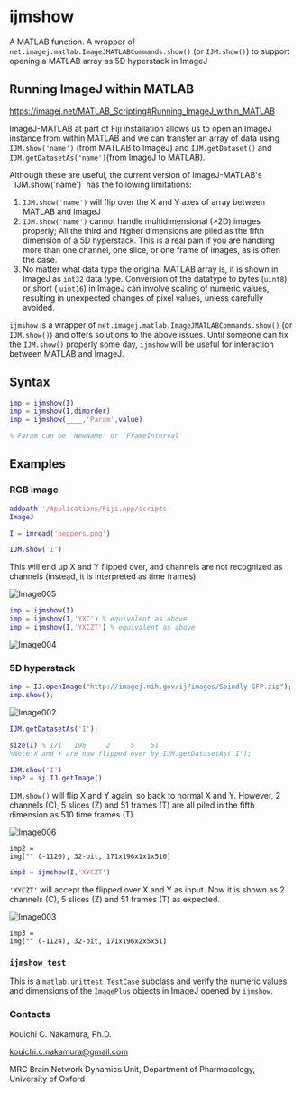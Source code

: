 # ijmshow
A MATLAB function. A wrapper of `net.imagej.matlab.ImageJMATLABCommands.show()` (or `IJM.show()`) to support opening a MATLAB array as 5D hyperstack in ImageJ



## Running ImageJ within MATLAB

https://imagej.net/MATLAB_Scripting#Running_ImageJ_within_MATLAB



ImageJ-MATLAB at part of Fiji installation allows us to open an ImageJ instance from within MATLAB and we can transfer an array of  data using `IJM.show('name')` (from MATLAB to ImageJ) and `IJM.getDataset()` and `IJM.getDatasetAs('name')`(from ImageJ to MATLAB).

Although these are useful, the current version of ImageJ-MATLAB's  ``IJM.show('name')` has the following limitations:

1. `IJM.show('name')` will flip over the X and Y axes of array between MATLAB and ImageJ
2. `IJM.show('name')` cannot handle multidimensional (>2D) images properly; All the third and higher dimensions are piled as the fifth dimension of a 5D hyperstack. This is a real pain if you are handling more than one channel, one slice, or one frame of images, as is often the case.
3. No matter what data type the original MATLAB array is, it is shown in ImageJ as `int32` data type. Conversion of the datatype to bytes (`uint8`) or short ( `uint16`) in ImageJ can involve scaling of numeric values, resulting in unexpected changes of pixel values, unless carefully avoided.

`ijmshow` is a wrapper of  `net.imagej.matlab.ImageJMATLABCommands.show()` (or `IJM.show()`) and offers solutions to the above issues. Until someone can fix the `IJM.show()` properly some day, `ijmshow` will be useful for interaction between MATLAB and ImageJ.



## Syntax

```matlab
imp = ijmshow(I)
imp = ijmshow(I,dimorder)
imp = ijmshow(____,'Param',value)

% Param can be 'NewName' or 'FrameInterval'
```



## Examples



### RGB image

```matlab
addpath '/Applications/Fiji.app/scripts'
ImageJ

I = imread('peppers.png')

IJM.show('I') 
```

This will end up X and Y flipped over, and channels are not recognized as channels (instead, it is interpreted as time frames).

![Image005](D:\Dropbox\Private_Dropbox\Projects\ijmshow\Image005.png)

```matlab
imp = ijmshow(I)
imp = ijmshow(I,'YXC') % equivalent as above
imp = ijmshow(I,'YXCZT') % equivalent as above
```

![Image004](D:\Dropbox\Private_Dropbox\Projects\ijmshow\Image004.png)



### 5D hyperstack


```matlab
imp = IJ.openImage("http://imagej.nih.gov/ij/images/Spindly-GFP.zip");
imp.show();
```

![Image002](D:\Dropbox\Private_Dropbox\Projects\ijmshow\Image002.png)

```matlab
IJM.getDatasetAs('I');

size(I) % 171   196     2     5    51
%Note X and Y are now flipped over by IJM.getDatasetAs('I');

IJM.show('I') 
imp2 = ij.IJ.getImage()
```
`IJM.show()` will flip X and Y again, so back to normal X and Y.  However, 2 channels (C), 5 slices (Z) and 51 frames (T) are all piled in the fifth dimension as 510 time frames (T).



![Image006](D:\Dropbox\Private_Dropbox\Projects\ijmshow\Image006.png)

```
imp2 =
img["" (-1120), 32-bit, 171x196x1x1x510]
```



```matlab
imp3 = ijmshow(I,'XYCZT')
```

 `'XYCZT'` will accept the flipped over X and Y as input. Now it is shown as 2 channels (C), 5 slices (Z) and 51 frames (T) as expected.

![Image003](D:\Dropbox\Private_Dropbox\Projects\ijmshow\Image003.png)



```
imp3 =
img["" (-1124), 32-bit, 171x196x2x5x51]
```



### `ijmshow_test`

This is a `matlab.unittest.TestCase` subclass and verify the numeric values and dimensions of the `ImagePlus` objects in ImageJ opened by `ijmshow`.



### Contacts

Kouichi C. Nakamura, Ph.D.

kouichi.c.nakamura@gmail.com

MRC Brain Network Dynamics Unit, Department of Pharmacology, University of Oxford

